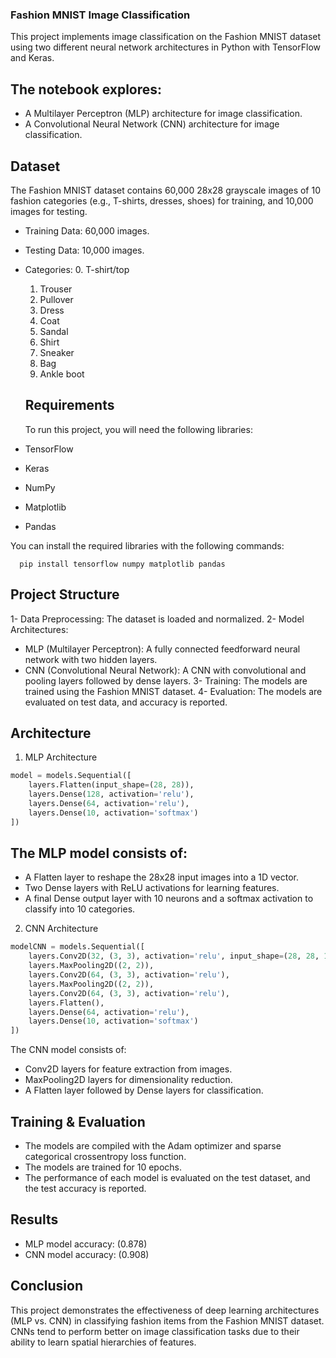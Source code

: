 ### Fashion MNIST Image Classification

This project implements image classification on the Fashion MNIST dataset using two different neural network architectures in Python with TensorFlow and Keras.

## The notebook explores:

- A Multilayer Perceptron (MLP) architecture for image classification.
- A Convolutional Neural Network (CNN) architecture for image classification.

## Dataset

The Fashion MNIST dataset contains 60,000 28x28 grayscale images of 10 fashion categories (e.g., T-shirts, dresses, shoes) for training, and 10,000 images for testing.

- Training Data: 60,000 images.

- Testing Data: 10,000 images.

- Categories: 0. T-shirt/top

  1. Trouser
  2. Pullover
  3. Dress
  4. Coat
  5. Sandal
  6. Shirt
  7. Sneaker
  8. Bag
  9. Ankle boot

  ## Requirements

  To run this project, you will need the following libraries:

- TensorFlow
- Keras
- NumPy
- Matplotlib
- Pandas

You can install the required libraries with the following commands:

```shell
  pip install tensorflow numpy matplotlib pandas
```

## Project Structure

1- Data Preprocessing: The dataset is loaded and normalized.
2- Model Architectures:

- MLP (Multilayer Perceptron): A fully connected feedforward neural network with two hidden layers.
- CNN (Convolutional Neural Network): A CNN with convolutional and pooling layers followed by dense layers.
  3- Training: The models are trained using the Fashion MNIST dataset.
  4- Evaluation: The models are evaluated on test data, and accuracy is reported.

## Architecture

1. MLP Architecture

```python
model = models.Sequential([
    layers.Flatten(input_shape=(28, 28)),
    layers.Dense(128, activation='relu'),
    layers.Dense(64, activation='relu'),
    layers.Dense(10, activation='softmax')
])
```

## The MLP model consists of:

- A Flatten layer to reshape the 28x28 input images into a 1D vector.
- Two Dense layers with ReLU activations for learning features.
- A final Dense output layer with 10 neurons and a softmax activation to classify into 10 categories.

2. CNN Architecture

```python
modelCNN = models.Sequential([
    layers.Conv2D(32, (3, 3), activation='relu', input_shape=(28, 28, 1)),
    layers.MaxPooling2D((2, 2)),
    layers.Conv2D(64, (3, 3), activation='relu'),
    layers.MaxPooling2D((2, 2)),
    layers.Conv2D(64, (3, 3), activation='relu'),
    layers.Flatten(),
    layers.Dense(64, activation='relu'),
    layers.Dense(10, activation='softmax')
])

```

The CNN model consists of:

- Conv2D layers for feature extraction from images.
- MaxPooling2D layers for dimensionality reduction.
- A Flatten layer followed by Dense layers for classification.

## Training & Evaluation

- The models are compiled with the Adam optimizer and sparse categorical crossentropy loss function.
- The models are trained for 10 epochs.
- The performance of each model is evaluated on the test dataset, and the test accuracy is reported.

## Results

- MLP model accuracy: (0.878)
- CNN model accuracy: (0.908)

## Conclusion

This project demonstrates the effectiveness of deep learning architectures (MLP vs. CNN) in classifying fashion items from the Fashion MNIST dataset. CNNs tend to perform better on image classification tasks due to their ability to learn spatial hierarchies of features.

